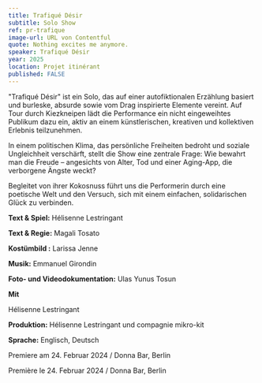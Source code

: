 ```yaml
---
title: Trafiqué Désir
subtitle: Solo Show
ref: pr-trafique
image-url: URL von Contentful
quote: Nothing excites me anymore.
speaker: Trafiqué Désir
year: 2025
location: Projet itinérant
published: FALSE
---
```


"Trafiqué Désir" ist ein Solo, das auf einer autofiktionalen Erzählung basiert und burleske, absurde sowie vom Drag inspirierte Elemente vereint. Auf Tour durch Kiezkneipen lädt die Performance ein nicht eingeweihtes Publikum dazu ein, aktiv an einem künstlerischen, kreativen und kollektiven Erlebnis teilzunehmen. 

In einem politischen Klima, das persönliche Freiheiten bedroht und soziale Ungleichheit verschärft, stellt die Show eine zentrale Frage: Wie bewahrt man die Freude – angesichts von Alter, Tod und einer Aging-App, die verborgene Ängste weckt?

Begleitet von ihrer Kokosnuss führt uns die Performerin durch eine poetische Welt und den Versuch, sich mit einem einfachen, solidarischen Glück zu verbinden.

**Text & Spiel:** Hélisenne Lestringant

**Text & Regie:** Magali Tosato

**Kostümbild :** Larissa Jenne

**Musik:** Emmanuel Girondin

**Foto- und Videodokumentation:** Ulas Yunus Tosun



**Mit**

Hélisenne Lestringant

**Produktion:** Hélisenne Lestringant und compagnie mikro-kit

**Sprache:** Englisch, Deutsch


Premiere am 24. Februar 2024 / Donna Bar, Berlin



Première le 24. Februar 2024 / Donna Bar, Berlin
